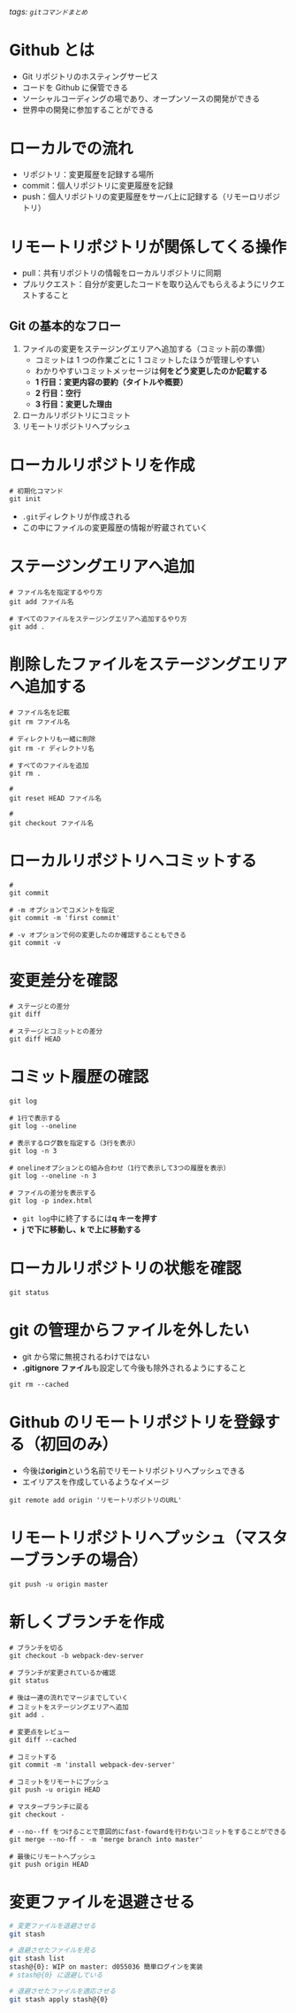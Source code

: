 ###### tags: `gitコマンドまとめ`

# Github とは

- Git リポジトリのホスティングサービス
- コードを Github に保管できる
- ソーシャルコーディングの場であり、オープンソースの開発ができる
- 世界中の開発に参加することができる

# ローカルでの流れ

- リポジトリ：変更履歴を記録する場所
- commit：個人リポジトリに変更履歴を記録
- push：個人リポジトリの変更履歴をサーバ上に記録する（リモーロリポジトリ）

# リモートリポジトリが関係してくる操作

- pull：共有リポジトリの情報をローカルリポジトリに同期
- プルリクエスト：自分が変更したコードを取り込んでもらえるようにリクエストすること

## Git の基本的なフロー

1. ファイルの変更をステージングエリアへ追加する（コミット前の準備）
   - コミットは 1 つの作業ごとに 1 コミットしたほうが管理しやすい
   - わかりやすいコミットメッセージは**何をどう変更したのか記載する**
   - **1 行目：変更内容の要約（タイトルや概要）**
   - **2 行目：空行**
   - **3 行目：変更した理由**
2. ローカルリポジトリにコミット
3. リモートリポジトリへプッシュ

# ローカルリポジトリを作成

```shell
# 初期化コマンド
git init
```

- `.git`ディレクトリが作成される
- この中にファイルの変更履歴の情報が貯蔵されていく

# ステージングエリアへ追加

```shell
# ファイル名を指定するやり方
git add ファイル名

# すべてのファイルをステージングエリアへ追加するやり方
git add .
```

# 削除したファイルをステージングエリアへ追加する

```shell
# ファイル名を記載
git rm ファイル名

# ディレクトリも一緒に削除
git rm -r ディレクトリ名

# すべてのファイルを追加
git rm .

#
git reset HEAD ファイル名

#
git checkout ファイル名
```

# ローカルリポジトリへコミットする

```shell
#
git commit

# -m オプションでコメントを指定
git commit -m 'first commit'

# -v オプションで何の変更したのか確認することもできる
git commit -v
```

# 変更差分を確認

```shell
# ステージとの差分
git diff

# ステージとコミットとの差分
git diff HEAD
```

# コミット履歴の確認

```shell
git log

# 1行で表示する
git log --oneline

# 表示するログ数を指定する（3行を表示）
git log -n 3

# onelineオプションとの組み合わせ（1行で表示して3つの履歴を表示）
git log --oneline -n 3

# ファイルの差分を表示する
git log -p index.html
```

- `git log`中に終了するには**q キーを押す**
- **j で下に移動し、k で上に移動する**

# ローカルリポジトリの状態を確認

```shell
git status
```

# git の管理からファイルを外したい

- git から常に無視されるわけではない
- **.gitignore ファイル**も設定して今後も除外されるようにすること

```shell
git rm --cached
```

# Github のリモートリポジトリを登録する（初回のみ）

- 今後は**origin**という名前でリモートリポジトリへプッシュできる
- エイリアスを作成しているようなイメージ

```shell
git remote add origin 'リモートリポジトリのURL'
```

# リモートリポジトリへプッシュ（マスターブランチの場合）

```shell
git push -u origin master
```

# 新しくブランチを作成

```shell
# ブランチを切る
git checkout -b webpack-dev-server

# ブランチが変更されているか確認
git status

# 後は一連の流れでマージまでしていく
# コミットをステージングエリアへ追加
git add .

# 変更点をレビュー
git diff --cached

# コミットする
git commit -m 'install webpack-dev-server'

# コミットをリモートにプッシュ
git push -u origin HEAD

# マスターブランチに戻る
git checkout -

# --no--ff をつけることで意図的にfast-fowardを行わないコミットをすることができる
git merge --no-ff - -m 'merge branch into master'

# 最後にリモートへプッシュ
git push origin HEAD

```

# 変更ファイルを退避させる

```sh
# 変更ファイルを退避させる
git stash

# 退避させたファイルを見る
git stash list
stash@{0}: WIP on master: d055036 簡単ログインを実装
# stash@{0} に退避している

# 退避させたファイルを適応させる
git stash apply stash@{0}
```
